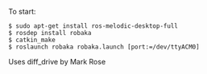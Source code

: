 
To start:
```
$ sudo apt-get install ros-melodic-desktop-full
$ rosdep install robaka
$ catkin_make
$ roslaunch robaka robaka.launch [port:=/dev/ttyACM0]
```

Uses diff_drive by Mark Rose
